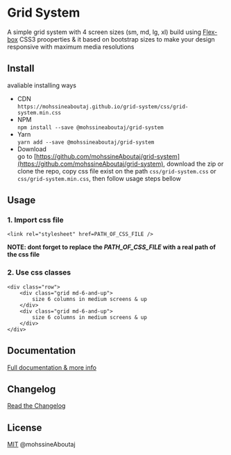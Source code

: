 # Grid System

A simple grid system with 4 screen sizes (sm, md, lg, xl) build using [Flex-box](https://www.w3schools.com/css/css3_flexbox.asp) CSS3 prooperties & it based on bootstrap sizes to make your design responsive with maximum media resolutions

## Install
avaliable installing ways
+ CDN  
```https://mohssineaboutaj.github.io/grid-system/css/grid-system.min.css```
+ NPM  
```npm install --save @mohssineaboutaj/grid-system```
+ Yarn  
```yarn add --save @mohssineaboutaj/grid-system```
+ Download  
go to [https://github.com/mohssineAboutaj/grid-system](https://github.com/mohssineAboutaj/grid-system), download the zip or clone the repo, copy css file exist on the path `css/grid-system.css` or `css/grid-system.min.css`, then follow usage steps bellow

## Usage

### 1. Import css file
``<link rel="stylesheet" href=PATH_OF_CSS_FILE />``

**NOTE: dont forget to replace the ***PATH_OF_CSS_FILE*** with a real path of the css file**

### 2. Use css classes
```
<div class="row">
	<div class="grid md-6-and-up">
		size 6 columns in medium screens & up
	</div>
	<div class="grid md-6-and-up">
		size 6 columns in medium screens & up
	</div>
</div>
```

## Documentation
[Full documentation & more info](https://mohssineAboutaj.github.io/grid-system/)

## Changelog
[Read the Changelog](./CHANGELOG.md)

## License
[MIT](https://en.wikipedia.org/wiki/MIT_LICENSE) @mohssineAboutaj